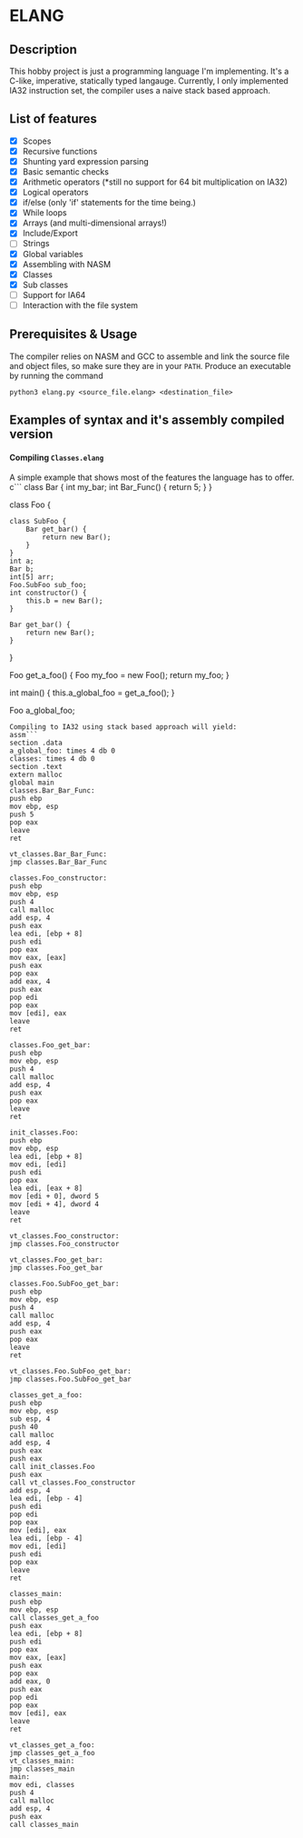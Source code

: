 # ELANG
## Description
This hobby project is just a programming language I'm implementing. It's a C-like, imperative, statically typed langauge.
Currently, I only implemented IA32 instruction set, the compiler uses a naive stack based approach.
## List of features
- [x] Scopes
- [x] Recursive functions
- [x] Shunting yard expression parsing
- [x] Basic semantic checks
- [x] Arithmetic operators (*still no support for 64 bit multiplication on IA32)
- [x] Logical operators
- [x] if/else (only 'if' statements for the time being.)
- [x] While loops
- [x] Arrays (and multi-dimensional arrays!)
- [x] Include/Export
- [ ] Strings
- [x] Global variables
- [x] Assembling with NASM
- [x] Classes
- [x] Sub classes
- [ ] Support for IA64
- [ ] Interaction with the file system
## Prerequisites & Usage
The compiler relies on NASM and GCC to assemble and link the source file and object files, so make sure they are in your ```PATH```.
Produce an executable by running the command
```
python3 elang.py <source_file.elang> <destination_file>
```

## Examples of syntax and it's assembly compiled version
#### Compiling ```Classes.elang```
A simple example that shows most of the features the language has to offer.
c```
class Bar {
    int my_bar;
    int Bar_Func() {
        return 5;
    }
}

class Foo {

    class SubFoo {
        Bar get_bar() {
            return new Bar();
        }
    }
    int a;
    Bar b;
    int[5] arr;
    Foo.SubFoo sub_foo;
    int constructor() {
        this.b = new Bar();
    }

    Bar get_bar() {
        return new Bar();
    }

}

Foo get_a_foo() {
    Foo my_foo = new Foo();
    return my_foo;
}

int main() {
    this.a_global_foo = get_a_foo();
}

Foo a_global_foo;
```
Compiling to IA32 using stack based approach will yield:
assm```
section .data
a_global_foo: times 4 db 0
classes: times 4 db 0
section .text
extern malloc
global main
classes.Bar_Bar_Func:
push ebp
mov ebp, esp
push 5
pop eax
leave
ret

vt_classes.Bar_Bar_Func:
jmp classes.Bar_Bar_Func

classes.Foo_constructor:
push ebp
mov ebp, esp
push 4
call malloc
add esp, 4
push eax
lea edi, [ebp + 8]
push edi
pop eax
mov eax, [eax]
push eax
pop eax
add eax, 4
push eax
pop edi
pop eax
mov [edi], eax
leave
ret

classes.Foo_get_bar:
push ebp
mov ebp, esp
push 4
call malloc
add esp, 4
push eax
pop eax
leave
ret

init_classes.Foo:
push ebp
mov ebp, esp
lea edi, [ebp + 8]
mov edi, [edi]
push edi
pop eax
lea edi, [eax + 8]
mov [edi + 0], dword 5
mov [edi + 4], dword 4
leave
ret

vt_classes.Foo_constructor:
jmp classes.Foo_constructor

vt_classes.Foo_get_bar:
jmp classes.Foo_get_bar

classes.Foo.SubFoo_get_bar:
push ebp
mov ebp, esp
push 4
call malloc
add esp, 4
push eax
pop eax
leave
ret

vt_classes.Foo.SubFoo_get_bar:
jmp classes.Foo.SubFoo_get_bar

classes_get_a_foo:
push ebp
mov ebp, esp
sub esp, 4
push 40
call malloc
add esp, 4
push eax
push eax
call init_classes.Foo
push eax
call vt_classes.Foo_constructor
add esp, 4
lea edi, [ebp - 4]
push edi
pop edi
pop eax
mov [edi], eax
lea edi, [ebp - 4]
mov edi, [edi]
push edi
pop eax
leave
ret

classes_main:
push ebp
mov ebp, esp
call classes_get_a_foo
push eax
lea edi, [ebp + 8]
push edi
pop eax
mov eax, [eax]
push eax
pop eax
add eax, 0
push eax
pop edi
pop eax
mov [edi], eax
leave
ret

vt_classes_get_a_foo:
jmp classes_get_a_foo
vt_classes_main:
jmp classes_main
main:
mov edi, classes
push 4
call malloc
add esp, 4
push eax
call classes_main

```
